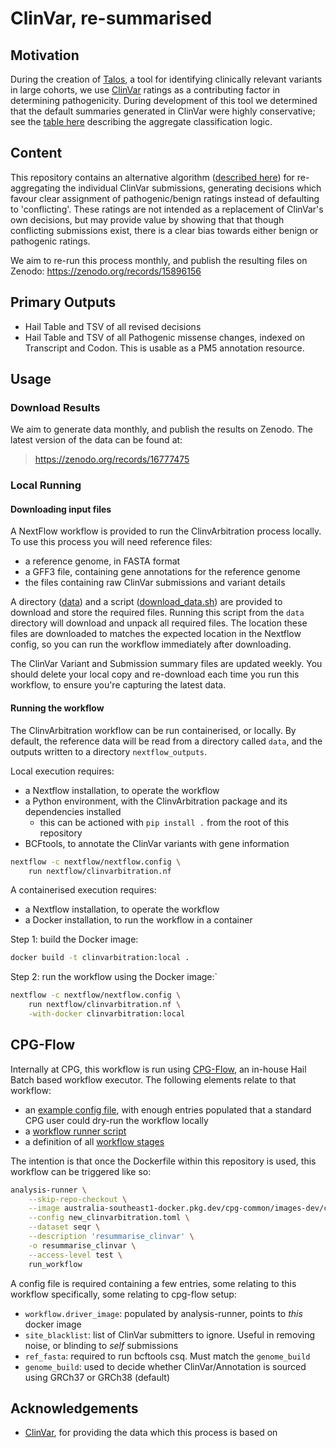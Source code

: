 # ClinVar, re-summarised

## Motivation

During the creation of [Talos](https://www.github.com/populationgenomics/automated-interpretation-pipeline), a tool for identifying clinically relevant variants in large cohorts, we use [ClinVar](https://www.ncbi.nlm.nih.gov/clinvar/) ratings as a contributing factor in determining pathogenicity. During development of this tool we determined that the default summaries generated in ClinVar were highly conservative; see the [table here](https://www.ncbi.nlm.nih.gov/clinvar/docs/clinsig/#agg_germline) describing the aggregate classification logic.

## Content

This repository contains an alternative algorithm ([described here](docs/algorithm.md)) for re-aggregating the individual ClinVar submissions, generating decisions which favour clear assignment of pathogenic/benign ratings instead of defaulting to 'conflicting'. These ratings are not intended as a replacement of ClinVar's own decisions, but may provide value by showing that that though conflicting submissions exist, there is a clear bias towards either benign or pathogenic ratings.

We aim to re-run this process monthly, and publish the resulting files on Zenodo: https://zenodo.org/records/15896156

## Primary Outputs

* Hail Table and TSV of all revised decisions
* Hail Table and TSV of all Pathogenic missense changes, indexed on Transcript and Codon. This is usable as a PM5 annotation resource.

## Usage

### Download Results

We aim to generate data monthly, and publish the results on Zenodo. The latest version of the data can be found at:

> https://zenodo.org/records/16777475

### Local Running

#### Downloading input files

A NextFlow workflow is provided to run the ClinvArbitration process locally. To use this process you will need reference files:

- a reference genome, in FASTA format
- a GFF3 file, containing gene annotations for the reference genome
- the files containing raw ClinVar submissions and variant details

A directory ([data](data)) and a script ([download_data.sh](data/download_files.sh)) are provided to download and store the required files. Running this script from the `data` directory will download and unpack all required files. The location these files are downloaded to matches the expected location in the Nextflow config, so you can run the workflow immediately after downloading.

The ClinVar Variant and Submission summary files are updated weekly. You should delete your local copy and re-download each time you run this workflow, to ensure you're capturing the latest data.

#### Running the workflow

The ClinvArbitration workflow can be run containerised, or locally. By default, the reference data will be read from a directory called `data`, and the outputs written to a directory `nextflow_outputs`.

Local execution requires:

- a Nextflow installation, to operate the workflow
- a Python environment, with the ClinvArbitration package and its dependencies installed
  - this can be actioned with `pip install .` from the root of this repository
- BCFtools, to annotate the ClinVar variants with gene information

```bash
nextflow -c nextflow/nextflow.config \
    run nextflow/clinvarbitration.nf
```

A containerised execution requires:

- a Nextflow installation, to operate the workflow
- a Docker installation, to run the workflow in a container

Step 1: build the Docker image:

```bash
docker build -t clinvarbitration:local .
```

Step 2: run the workflow using the Docker image:`

```bash
nextflow -c nextflow/nextflow.config \
    run nextflow/clinvarbitration.nf \
    -with-docker clinvarbitration:local
```

## CPG-Flow

Internally at CPG, this workflow is run using [CPG-Flow](https://github.com/populationgenomics/cpg-flow), an in-house Hail Batch based workflow executor. The following elements relate to that workflow:

* an [example config file](src/clinvarbitration/config_template.toml), with enough entries populated that a standard CPG user could dry-run the workflow locally
* a [workflow runner script](src/clinvarbitration/run_workflow.py)
* a definition of all [workflow stages](src/clinvarbitration/stages.py)

The intention is that once the Dockerfile within this repository is used, this workflow can be triggered like so:

```bash
analysis-runner \
    --skip-repo-checkout \
    --image australia-southeast1-docker.pkg.dev/cpg-common/images-dev/clinvarbitration:PR_24 \
    --config new_clinvarbitration.toml \
    --dataset seqr \
    --description 'resummarise_clinvar' \
    -o resummarise_clinvar \
    --access-level test \
    run_workflow
```

A config file is required containing a few entries, some relating to this workflow specifically, some relating to cpg-flow setup:

* `workflow.driver_image`: populated by analysis-runner, points to _this_ docker image
* `site_blacklist`: list of ClinVar submitters to ignore. Useful in removing noise, or blinding to _self_ submissions
* `ref_fasta`: required to run bcftools csq. Must match the `genome_build`
* `genome_build`: used to decide whether ClinVar/Annotation is sourced using GRCh37 or GRCh38 (default)

## Acknowledgements

* [ClinVar](https://www.ncbi.nlm.nih.gov/clinvar), for providing the data which this process is based on
